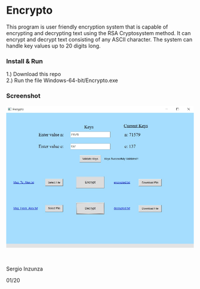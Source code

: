 # Encrypto
This program is user friendly encryption system that is capable of encrypting and decrypting text using the RSA Cryptosystem method. It can encrypt and decrypt text consisting of any ASCII character. The system can handle key values up to 20 digits long.


### Install & Run

1.) Download this repo \
2.) Run the file Windows-64-bit/Encrypto.exe

### Screenshot
![](https://github.com/Sinzunza/Encrypto/blob/master/Encrypto_Screenshot.jpg)

<br/>
  
Sergio Inzunza

01/20

